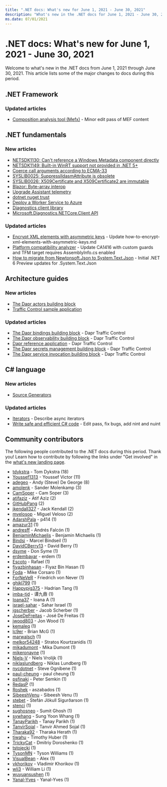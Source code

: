 ```yaml
---
title: ".NET docs: What's new for June 1, 2021 - June 30, 2021"
description: "What's new in the .NET docs for June 1, 2021 - June 30, 2021."
ms.date: 07/01/2021
---
```


# .NET docs: What's new for June 1, 2021 - June 30, 2021

Welcome to what's new in the .NET docs from June 1, 2021 through June 30, 2021. This article lists some of the major changes to docs during this period.

## .NET Framework

### Updated articles

- [Composition analysis tool (Mefx)](../framework/mef/composition-analysis-tool-mefx.md) - Minor edit pass of MEF content

## .NET fundamentals

### New articles

- [NETSDK1130: Can't reference a Windows Metadata component directly](../core/tools/sdk-errors/netsdk1130.md)
- [NETSDK1149: Built-in WinRT support not provided in .NET 5+](../core/tools/sdk-errors/netsdk1149.md)
- [Coerce call arguments according to ECMA-33](../core/compatibility/jit/6.0/coerce-call-arguments-ecma-335.md)
- [SYSLIB0025: SuppressIldasmAttribute is obsolete](../fundamentals/syslib-diagnostics/syslib0025.md)
- [SYSLIB0026: X509Certificate and X509Certificate2 are immutable](../fundamentals/syslib-diagnostics/syslib0026.md)
- [Blazor: Byte-array interop](../core/compatibility/aspnet-core/6.0/byte-array-interop.md)
- [Upgrade Assistant telemetry](../core/porting/upgrade-assistant-telemetry.md)
- [dotnet nuget trust](../core/tools/dotnet-nuget-trust.md)
- [Deploy a Worker Service to Azure](../core/extensions/cloud-service.md)
- [Diagnostics client library](../core/diagnostics/diagnostics-client-library.md)
- [Microsoft.Diagnostics.NETCore.Client API](../core/diagnostics/microsoft-diagnostics-netcore-client.md)

### Updated articles

- [Encrypt XML elements with asymmetric keys](../standard/security/how-to-encrypt-xml-elements-with-asymmetric-keys.md) - Update how-to-encrypt-xml-elements-with-asymmetric-keys.md
- [Platform compatibility analyzer](../standard/analyzers/platform-compat-analyzer.md) - Update CA1416 with custom guards and TFM target requires AssemblyInfo.cs enabled
- [How to migrate from Newtonsoft.Json to System.Text.Json](../standard/serialization/system-text-json-migrate-from-newtonsoft-how-to.md) - Initial .NET 6 Preview updates for .System.Text.Json

## Architecture guides

### New articles

- [The Dapr actors building block](../architecture/dapr-for-net-developers/actors.md)
- [Traffic Control sample application](../architecture/dapr-for-net-developers/sample-application.md)

### Updated articles

- [The Dapr bindings building block](../architecture/dapr-for-net-developers/bindings.md) - Dapr Traffic Control
- [The Dapr observability building block](../architecture/dapr-for-net-developers/observability.md) - Dapr Traffic Control
- [Dapr reference application](../architecture/dapr-for-net-developers/reference-application.md) - Dapr Traffic Control
- [The Dapr secrets management building block](../architecture/dapr-for-net-developers/secrets-management.md) - Dapr Traffic Control
- [The Dapr service invocation building block](../architecture/dapr-for-net-developers/service-invocation.md) - Dapr Traffic Control

## C# language

### New articles

- [Source Generators](../csharp/roslyn-sdk/source-generators-overview.md)

### Updated articles

- [Iterators](../csharp/iterators.md) - Describe async iterators
- [Write safe and efficient C# code](../csharp/write-safe-efficient-code.md) - Edit pass, fix bugs, add nint and nuint

## Community contributors

The following people contributed to the .NET docs during this period. Thank you! Learn how to contribute by following the links under "Get involved" in the [what's new landing page](index.yml).

- [tdykstra](https://github.com/tdykstra) - Tom Dykstra (18)
- [Youssef1313](https://github.com/Youssef1313) - Youssef Victor (11)
- [adegeo](https://github.com/adegeo) - Andy (Steve) De George (8)
- [amolenk](https://github.com/amolenk) - Sander Molenkamp (3)
- [CamSoper](https://github.com/CamSoper) - Cam Soper (3)
- [atifaziz](https://github.com/atifaziz) - Atif Aziz (2)
- [GitHubPang](https://github.com/GitHubPang) (2)
- [jkendall327](https://github.com/jkendall327) - Jack Kendall (2)
- [mvelosop](https://github.com/mvelosop) - Miguel Veloso (2)
- [AdarshPala](https://github.com/AdarshPala) - p414 (1)
- [amazur31](https://github.com/amazur31) (1)
- [andresff](https://github.com/andresff) - Andrés Falcón (1)
- [BenjaminMichaelis](https://github.com/BenjaminMichaelis) - Benjamin Michaelis (1)
- [Bindsi](https://github.com/Bindsi) - Marcel Bindseil (1)
- [DavidCBerry13](https://github.com/DavidCBerry13) - David Berry (1)
- [dsyme](https://github.com/dsyme) - Don Syme (1)
- [erdembayar](https://github.com/erdembayar) - erdem (1)
- [Escoto](https://github.com/Escoto) - Rafael (1)
- [fiyazbinhasan](https://github.com/fiyazbinhasan) - Fiyaz Bin Hasan (1)
- [Foda](https://github.com/Foda) - Mike Corsaro (1)
- [ForNeVeR](https://github.com/ForNeVeR) - Friedrich von Never (1)
- [ghjkl799](https://github.com/ghjkl799) (1)
- [Happypig375](https://github.com/Happypig375) - Hadrian Tang (1)
- [imba-tjd](https://github.com/imba-tjd) - 谭九鼎 (1)
- [Ioana37](https://github.com/Ioana37) - Ioana A (1)
- [israel-sahar](https://github.com/israel-sahar) - Sahar Israel (1)
- [jgscherber](https://github.com/jgscherber) - Jacob Scherber (1)
- [JoseDeFreitas](https://github.com/JoseDeFreitas) - José De Freitas (1)
- [jwood803](https://github.com/jwood803) - Jon Wood (1)
- [kemaleq](https://github.com/kemaleq) (1)
- [lc9er](https://github.com/lc9er) - Brian McG (1)
- [marwalsch](https://github.com/marwalsch) (1)
- [melkor54248](https://github.com/melkor54248) - Stratos Kourtzanidis (1)
- [mikadumont](https://github.com/mikadumont) - Mika Dumont (1)
- [mikeronayne](https://github.com/mikeronayne) (1)
- [Niels-V](https://github.com/Niels-V) - Niels Vrolijk (1)
- [niklaslundberg](https://github.com/niklaslundberg) - Niklas Lundberg (1)
- [nycdotnet](https://github.com/nycdotnet) - Steve Ognibene (1)
- [paul-cheung](https://github.com/paul-cheung) - paul cheung (1)
- [psfinaki](https://github.com/psfinaki) - Peter Semkin (1)
- [RedasP](https://github.com/RedasP) (1)
- [Roshek](https://github.com/Roshek) - aszabados (1)
- [SibeeshVenu](https://github.com/SibeeshVenu) - Sibeesh Venu (1)
- [stebet](https://github.com/stebet) - Stefán Jökull Sigurðarson (1)
- [stenci](https://github.com/stenci) (1)
- [sughosneo](https://github.com/sughosneo) - Sumit Ghosh (1)
- [sywhang](https://github.com/sywhang) - Sung Yoon Whang (1)
- [TanayParikh](https://github.com/TanayParikh) - Tanay Parikh (1)
- [TanvirSojal](https://github.com/TanvirSojal) - Tanvir Ahmed Sojal (1)
- [Tharaka92](https://github.com/Tharaka92) - Tharaka Herath (1)
- [tiwahu](https://github.com/tiwahu) - Timothy Huber (1)
- [TrickyCat](https://github.com/TrickyCat) - Dmitriy Doroshenko (1)
- [tstojecki](https://github.com/tstojecki) (1)
- [TysonMN](https://github.com/TysonMN) - Tyson Williams (1)
- [VisualBean](https://github.com/VisualBean) - Alex (1)
- [vkhorikov](https://github.com/vkhorikov) - Vladimir Khorikov (1)
- [wli3](https://github.com/wli3) - William Li (1)
- [wuyuansushen](https://github.com/wuyuansushen) (1)
- [Yanal-Yves](https://github.com/Yanal-Yves) - Yanal-Yves (1)
